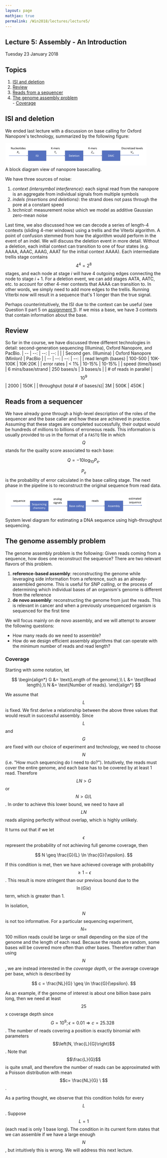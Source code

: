 ```yaml
---
layout: page
mathjax: true
permalink: /Win2018/lectures/lecture5/
---
```

## Lecture 5: Assembly - An Introduction

Tuesday 23 January 2018

## Topics

1. <a href='#isi'>ISI and deletion</a>
2. <a href='#review'>Review</a>
3. <a href='#input'>Reads from a sequencer</a>   
4. <a href='#assembly'>The genome assembly problem</a>  
		- <a href='#coverage'> Coverage</a>

## <a id='isi'></a>ISI and deletion

We ended last lecture with a discussion on base calling for Oxford Nanopore's technology, summarized by the following figure:

<div class="fig figcenter fighighlight">
  <img src="/Win2018/assets/lecture4/nanopore_basecalling.png" width="90%">
  <div class="figcaption"> A block diagram view of nanopore basecalling. </div>
</div>

We have three sources of noise:

1. _context (intersymbol interference)_: each signal read from the nanopore is an aggregate from individual signals from multiple symbols
2. _indels (insertions and deletions)_: the strand does not pass through the pore at a constant speed
3. _technical_: measurement noise which we model as additive Gaussian zero-mean noise

Last time, we also discussed how we can decode a series of length-4 contexts (sliding 4-mer windows) using a trellis and the Viterbi algorithm. A point of confusion stemmed from how the algorithm would perform in the event of an indel. We will discuss the deletion event in more detail. Without a deletion, each initial context can transition to one of four states (e.g. AAAA, AAAC, AAAG, AAAT for the initial context AAAA). Each intermediate trellis stage contains $$4^4 = 2^8$$ stages, and each node at stage $i$ will have 4 outgoing edges connecting the node to stage $i+1$. For a deletion event, we can add stages AATA, AATC, etc. to account for other 4-mer contexts that AAAA can transition to. In other words, we simply need to add more edges to the trellis. Running Viterbi now will result in a sequence that's 1 longer than the true signal.

Perhaps counterintuitively, the ISI due to the context can be useful (see Question II part 5 on [assignment 1](/Win2018/assignments/assignment1/)). If we miss a base, we have 3 contexts that contain information about the base.

## <a id='review'></a>Review

So far in the course, we have discussed three different technologies in detail: second-generation sequencing (Illumina), Oxford Nanopore, and PacBio.
| -- | --: | --: | --: |
| | Second gen. (Illumina) | Oxford Nanopore (MinIon) | PacBio |
| -- | --: | --: | --: |
| read length (bases) | 100-500 | 10K-100K | 10K-20K |
| error rates | < 1% | 10-15% | 10-15% |
| speed (time/base) | 6 mins/base/strand | 250 bases/s | 3 bases/s |
| # of reads in parallel | $$10^9$$ | 2000 | 150K |
| throughput (total # of bases/s)| 3M | 500K | 450K |

## <a id='input'></a>Reads from a sequencer

We have already gone through a high-level description of the roles of the sequencer and the base caller and how these are achieved in practice. Assuming that these stages are completed successfully, their output would be hundreds of millions to billions of erroneous reads. This information is usually provided to us in the format of a `FASTQ` file in which $$Q$$ stands for the quality score associated to each base:

$$Q = -10\log_{10} P_e.$$

$$P_e$$ is the probability of error calculated in the base calling stage. The next phase in the pipeline is to reconstruct the original sequence from read data.

<div class="fig figcenter fighighlight">
  <img src="/Win2018/assets/lecture5/diagram.png" width="90%">
  <div class="figcaption"> System level diagram for estimating a DNA sequence using high-throughput sequencing. </div>
</div>

## <a id='assembly'></a>The genome assembly problem

The genome assembly problem is the following: Given reads coming
from a sequence, how does one reconstruct the sequence? There are two relevant flavors of this problem.

1. **reference-based assembly**: reconstructing the genome while leveraging side information from a reference, such as an already-assembled genome. This is useful for _SNP calling_, or the process of determining which individual bases of an organism's genome is different from the reference
2. **de novo assembly**: reconstructing the genome from just the reads. This is relevant in cancer and when a previously unsequenced organism is sequenced for the first time

We will focus mainly on de novo assembly, and we will attempt to answer the following questions:

- How many reads do we need to assemble?
- How do we design efficient assembly algorithms that can operate with the minimum number of reads and read length?

### <a id='coverage'></a>Coverage

Starting with some notation, let  

$$
\begin{align*}
G &= \text{Length of the genome},\\
L &= \text{Read length},\\
N &= \text{Number of reads}.
\end{align*}
$$

We assume that $$L$$ is fixed. We first derive a relationship between the above three values that would result in successful assembly. Since $$L$$ and $$G$$ are fixed with our choice of experiment and technology, we need to choose $$N$$ (i.e. "How much sequencing do I need to do?"). Intuitively, the reads must cover the entire genome, and each base has to be covered by at least 1 read. Therefore $$ LN > G $$ or $$ N > G/L $$. In order to achieve this lower bound, we need to have all $$ LN $$ reads aligning perfectly without overlap, which is highly unlikely.

It turns out that if we let $$\epsilon$$ represent the probability of not achieving full genome coverage, then

$$ N \geq \frac{G}{L} \ln \frac{G}{\epsilon}. $$

If this condition is met, then we have achieved coverage with probability $$\geq 1-\epsilon$$. This result is more stringent than our previous bound due to the $$\ln (G/\epsilon) $$ term, which is greater than 1.

In isolation, $$N$$ is not too informative. For a particular sequencing experiment, $$N = $$ 100 million reads could be large or small depending on the size of the genome and the length of each read. Because the reads are random, some bases will be covered more often than other bases. Therefore rather than using $$N$$, we are instead interested in the _coverage depth_, or the average coverage per base, which is described by

$$
c = \frac{NL}{G} \geq \ln \frac{G}{\epsilon}.
$$

As an example, if the genome of interest is about one billion base pairs long, then we need at least $$25$$x coverage depth since $$G=10^9;\epsilon=0.01\Rightarrow c=25.328\ \ $$. The number of reads covering a position is exactly binomial with parameters $$\left(N, \frac{L}{G}\right)$$. Note that $$\frac{L}{G}$$ is quite small, and therefore the number of reads can be approximated with a Poisson distribution with mean $$c= \frac{NL}{G} \ $$.

As a parting thought, we observe that this condition holds for every $$L$$. Suppose $$L = 1$$ (each read is only 1 base long). The condition in its current form states that we can assemble if we have a large enough $$N$$, but intuitively this is wrong. We will address this next lecture.
